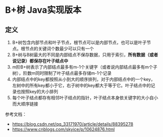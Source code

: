 # B+树 Java实现版本

## 定义

1. B+树包含内部节点和叶子节点，根节点可以是内部节点，也可以是叶子节点。根节点的关键词个数最少可以只有一个
2. B+树与B树最大的不同是内部结点不保存数据，只用于索引，**所有数据（或者说记录）都保存在叶子结点中**
3. m阶B+树表示了内部结点最多有m-1个关键字（或者说内部结点最多有m个子树），阶数m同时限制了叶子结点最多存储m-1个记录
4. 内部结点中的key都按照从小到大的顺序排列，对于内部结点中的一个key，左树中的所有key都小于它，右子树中的key都大于等于它。叶子结点中的记录也按照key的大小排列
5. 每个叶子结点都存有相邻叶子结点的指针，叶子结点本身依关键字的大小自小而大顺序链接



参考文档：
 - https://blog.csdn.net/qq_33171970/article/details/88395278
 - https://www.cnblogs.com/skyice/p/10624876.html